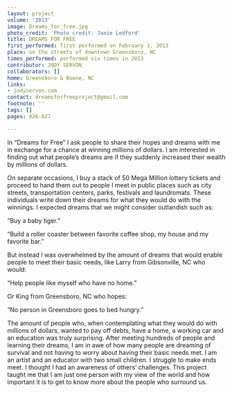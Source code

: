 ```yaml
---
layout: project
volume: '2013'
image: Dreams_for_free.jpg
photo_credit: 'Photo credit: Janie Ledford'
title: DREAMS FOR FREE
first_performed: first performed on February 1, 2013
place: on the streets of downtown Greensboro, NC
times_performed: performed six times in 2013
contributor: JODY SERVON
collaborators: []
home: Greensboro & Boone, NC
links:
- jodyservon.com
contact: dreamsforfreeproject@gmail.com
footnote: ''
tags: []
pages: 026-027

---
```


In “Dreams for Free” I ask people to share their hopes and dreams with me in exchange for a chance at winning millions of dollars. I am interested in finding out what people’s dreams are if they suddenly increased their wealth by millions of dollars.

On separate occasions, I buy a stack of 50 Mega Million lottery tickets and proceed to hand them out to people I meet in public places such as city streets, transportation centers, parks, festivals and laundromats. These individuals write down their dreams for what they would do with the winnings. I expected dreams that we might consider outlandish such as:

“Buy a baby tiger.”

“Build a roller coaster between favorite coffee shop, my house and my favorite bar.”

But instead I was overwhelmed by the amount of dreams that would enable people to meet their basic needs, like Larry from Gibsonville, NC who would:

“Help people like myself who have no home.”

Or King from Greensboro, NC who hopes:

“No person in Greensboro goes to bed hungry.”

The amount of people who, when contemplating what they would do with millions of dollars, wanted to pay off debts, have a home, a working car and an education was truly surprising. After meeting hundreds of people and learning their dreams, I am in awe of how many people are dreaming of survival and not having to worry about having their basic needs met. I am an artist and an educator with two small children. I struggle to make ends meet. I thought I had an awareness of others’ challenges. This project taught me that I am just one person with my view of the world and how important it is to get to know more about the people who surround us.

